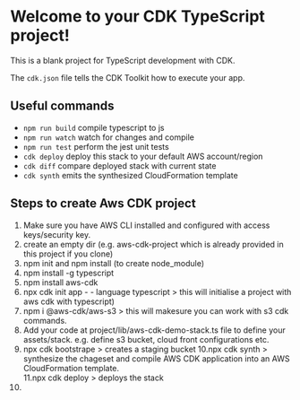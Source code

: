 # Welcome to your CDK TypeScript project!

This is a blank project for TypeScript development with CDK.

The `cdk.json` file tells the CDK Toolkit how to execute your app.

## Useful commands

 * `npm run build`   compile typescript to js
 * `npm run watch`   watch for changes and compile
 * `npm run test`    perform the jest unit tests
 * `cdk deploy`      deploy this stack to your default AWS account/region
 * `cdk diff`        compare deployed stack with current state
 * `cdk synth`       emits the synthesized CloudFormation template



## Steps to create Aws CDK project

1. Make sure you have AWS CLI installed and configured with access keys/security key. 
2. create an empty dir (e.g. aws-cdk-project which is already provided in this project if you clone) 
3. npm init and npm install (to create node_module)
4. npm install -g typescript 
5. npm install aws-cdk  
6. npx cdk init app - - language typescript  > this will initialise a project with aws cdk with typescript)
7. npm i @aws-cdk/aws-s3  > this will makesure you can work with s3 cdk commands.
8. Add your code at project/lib/aws-cdk-demo-stack.ts file to define your assets/stack. e.g. define s3 bucket, cloud front configurations etc.
9. npx cdk bootstrape  >  creates a staging bucket 
10.npx cdk synth       >  synthesize the chageset and compile AWS CDK application into an AWS CloudFormation template.  
11.npx cdk deploy      >  deploys the stack 
12.

